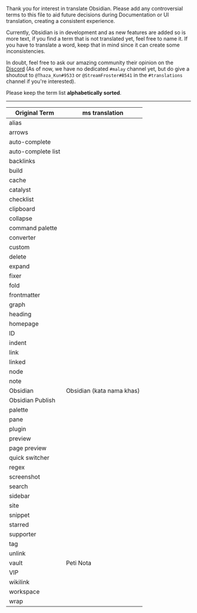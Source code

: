 Thank you for interest in translate Obsidian. Please add any controversial terms to this file to aid future decisions during Documentation or UI translation,  creating a consistent experience.

Currently, Obsidian is in development and as new features are added so is more text, if you find a term that is not translated yet, feel free to name it. If you have to translate a word, keep that in mind since it can create some inconsistencies.

In doubt, feel free to ask our amazing community their opinion on the [Discord](https://discord.gg/csPS9ba2ZY) (As of now, we have no dedicated `#malay` channel yet, but do give a shoutout to `@Thaza_Kun#9533` or `@StreamFroster#8541` in the `#translations` channel if you're interested). 

Please keep the term list **alphabetically sorted**.

---

|Original Term| ms translation|
|-|-|
| alias | |
| arrows | |
| auto-complete | |
| auto-complete list | |
| backlinks | |
| build | |
| cache | |
| catalyst | |
| checklist | |
| clipboard | |
| collapse | |
| command palette | |
| converter | |
| custom | |
| delete | |
| expand | |
| fixer | |
| fold | |
| frontmatter | |
| graph | |
| heading | |
| homepage | |
| ID | |
| indent | |
| link | |
| linked | |
| node | |
| note | |
| Obsidian | Obsidian (kata nama khas) |
| Obsidian Publish | |
| palette | |
| pane | |
| plugin | |
| preview | |
| page preview | |
| quick switcher | |
| regex | |
| screenshot | |
| search | |
| sidebar | |
| site | |
| snippet | |
| starred | |
| supporter | |
| tag | |
| unlink | |
| vault | Peti Nota |
| VIP | |
| wikilink | |
| workspace | |
| wrap | |
